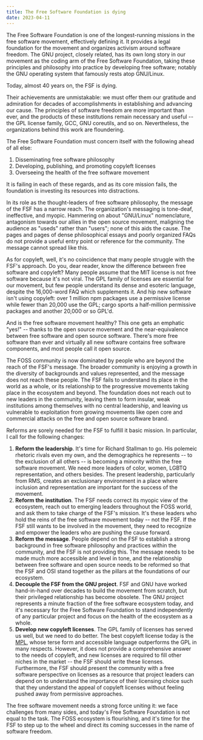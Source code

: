 ```yaml
---
title: The Free Software Foundation is dying
date: 2023-04-11
---
```


The Free Software Foundation is one of the longest-running missions in the
free software movement, effectively defining it. It provides a legal foundation
for the movement and organizes activism around software freedom. The GNU
project, closely related, has its own long story in our movement as the coding
arm of the Free Software Foundation, taking these principles and philosophy into
practice by developing free software; notably the GNU operating system that
famously rests atop GNU/Linux.

Today, almost 40 years on, the FSF is dying.

Their achievements are unmistakable: we must offer them our gratitude and
admiration for decades of accomplishments in establishing and advancing our
cause. The principles of software freedom are more important than ever, and the
products of these institutions remain necessary and useful -- the GPL license
family, GCC, GNU coreutils, and so on. Nevertheless, the organizations behind
this work are floundering.

The Free Software Foundation must concern itself with the following ahead of all
else:

1. Disseminating free software philosophy
2. Developing, publishing, and promoting copyleft licenses
3. Overseeing the health of the free software movement

It is failing in each of these regards, and as its core mission fails, the
foundation is investing its resources into distractions.

In its role as the thought-leaders of free software philosophy, the message of
the FSF has a narrow reach. The organization's messaging is tone-deaf,
ineffective, and myopic. Hammering on about "GNU/Linux" nomenclature, antagonism
towards our allies in the open source movement, maligning the audience as
"useds" rather than "users"; none of this aids the cause. The pages and pages of
dense philosophical essays and poorly organized FAQs do not provide a useful
entry point or reference for the community. The message cannot spread like this.

As for copyleft, well, it's no coincidence that many people struggle with the
FSF's approach. Do you, dear reader, know the difference between free software
and copyleft? Many people assume that the MIT license is not free software
because it's not viral. The GPL family of licenses are essential for our
movement, but few people understand its dense and esoteric language, despite the
16,000-word FAQ which supplements it. And hip new software isn't using copyleft:
over 1 million npm packages use a permissive license while fewer than 20,000 use
the GPL; cargo sports a half-million permissive packages and another 20,000 or
so GPL'd.

And is the free software movement healthy? This one gets an emphatic "yes!" --
thanks to the open source movement and the near-equivalence between free
software and open source software. There's more free software than ever and
virtually all new software contains free software components, and most people
call it open source.

The FOSS community is now dominated by people who are beyond the reach of the
FSF's message. The broader community is enjoying a growth in the diversity of
backgrounds and values represented, and the message does not reach these people.
The FSF fails to understand its place in the world as a whole, or its
relationship to the progressive movements taking place in the ecosystem and
beyond. The foundation does not reach out to new leaders in the community,
leaving them to form insular, weak institutions among themselves with no central
leadership, and leaving us vulnerable to exploitation from growing movements
like open core and commercial attacks on the free and open source software
brand.

Reforms are sorely needed for the FSF to fulfill it basic mission. In
particular, I call for the following changes:

1. **Reform the leadership**. It's time for Richard Stallman to go. His polemeic
   rhetoric rivals even my own, and the demographics he represents -- to the
   exclusion of all others -- is becoming a minority within the free software
   movement. We need more leaders of color, women, LGBTQ representation, and
   others besides. The present leadership, particularly from RMS, creates an
   exclusionary environment in a place where inclusion and representation are
   important for the success of the movement.
1. **Reform the institution**. The FSF needs correct its myopic view of the
   ecosystem, reach out to emerging leaders throughout the FOSS world, and ask
   them to take charge of the FSF's mission. It's these leaders who hold the
   reins of the free software movement today -- not the FSF. If the FSF still
   wants to be involved in the movement, they need to recognize and empower the
   leaders who are pushing the cause forward.
1. **Reform the message**. People depend on the FSF to establish a strong
   background in free software philosophy and practices within the community,
   and the FSF is not providing this. The message needs to be made much more
   accessible and level in tone, and the relationship between free software and
   open source needs to be reformed so that the FSF and OSI stand together as
   the pillars at the foundations of our ecosystem.
1. **Decouple the FSF from the GNU project**. FSF and GNU have worked
   hand-in-hand over decades to build the movement from scratch, but their
   privileged relationship has become obsolete. The GNU project represents a
   minute fraction of the free software ecosystem today, and it's necessary for
   the Free Software Foundation to stand independently of any particular project
   and focus on the health of the ecosystem as a whole.
1. **Develop new copyleft licenses**. The GPL family of licenses has served us
   well, but we need to do better. The best copyleft license today is the
   [MPL][1], whose terse form and accessible language outperforms the GPL in
   many respects. However, it does not provide a comprehensive answer to the
   needs of copyleft, and new licenses are required to fill other niches in the
   market -- the FSF should write these licenses. Furthermore, the FSF should
   present the community with a free software perspective on licenses as a
   resource that project leaders can depend on to understand the importance of
   their licensing choice such that they understand the appeal of copyleft
   licenses without feeling pushed away from permissive approaches.

[1]: https://www.mozilla.org/en-US/MPL/

The free software movement needs a strong force uniting it: we face challenges
from many sides, and today's Free Software Foundation is not equal to the task.
The FOSS ecosystem is flourishing, and it's time for the FSF to step up to the
wheel and direct its coming successes in the name of software freedom.
